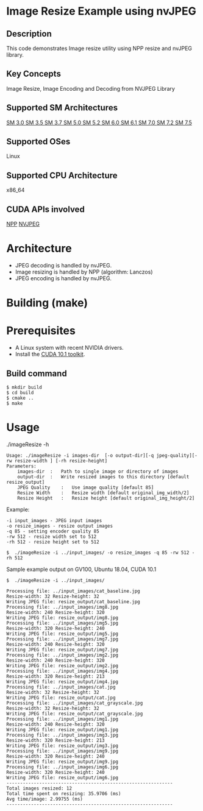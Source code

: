 # Image Resize Example using nvJPEG

## Description

This code demonstrates Image resize utility using NPP resize and nvJPEG library.

## Key Concepts

Image Resize, Image Encoding and Decoding from NVJPEG Library

## Supported SM Architectures

[SM 3.0 ](https://developer.nvidia.com/cuda-gpus)  [SM 3.5 ](https://developer.nvidia.com/cuda-gpus)  [SM 3.7 ](https://developer.nvidia.com/cuda-gpus)  [SM 5.0 ](https://developer.nvidia.com/cuda-gpus)  [SM 5.2 ](https://developer.nvidia.com/cuda-gpus)  [SM 6.0 ](https://developer.nvidia.com/cuda-gpus)  [SM 6.1 ](https://developer.nvidia.com/cuda-gpus)  [SM 7.0 ](https://developer.nvidia.com/cuda-gpus)  [SM 7.2 ](https://developer.nvidia.com/cuda-gpus)  [SM 7.5 ](https://developer.nvidia.com/cuda-gpus)

## Supported OSes

Linux

## Supported CPU Architecture

x86_64

## CUDA APIs involved
[NPP](https://docs.nvidia.com/cuda/npp/group__image__resize.html)
[NVJPEG](https://docs.nvidia.com/cuda/nvjpeg/index.html)


# Architecture
- JPEG decoding is handled by nvJPEG.
- Image resizing is handled by NPP (algorithm: Lanczos)
- JPEG encoding is handled by nvJPEG.

# Building (make)

# Prerequisites
- A Linux system with recent NVIDIA drivers.
- Install the [CUDA 10.1 toolkit](https://developer.nvidia.com/cuda-downloads).

## Build command
```
$ mkdir build
$ cd build
$ cmake ..
$ make
```

# Usage
./imageResize -h
```
Usage: ./imageResize -i images-dir  [-o output-dir][-q jpeg-quality][-rw resize-width ] [-rh resize-height]
Parameters: 
	images-dir	:	Path to single image or directory of images
	output-dir	:	Write resized images to this directory [default resize_output]
	JPEG Quality	:	Use image quality [default 85]
	Resize Width	:	Resize width [default original_img_width/2]
	Resize Height	:	Resize height [default original_img_height/2]

```
Example:
```
-i input_images - JPEG input images
-o resize_images - resize output images
-q 85 - setting encoder quality 85
-rw 512 - resize width set to 512
-rh 512 - resize height set to 512
```
```
$  ./imageResize -i ../input_images/ -o resize_images -q 85 -rw 512 -rh 512

```

Sample example output on GV100, Ubuntu 18.04, CUDA 10.1

```
$  ./imageResize -i ../input_images/
```
```
Processing file: ../input_images/cat_baseline.jpg
Resize-width: 32 Resize-height: 32
Writing JPEG file: resize_output/cat_baseline.jpg
Processing file: ../input_images/img8.jpg
Resize-width: 240 Resize-height: 320
Writing JPEG file: resize_output/img8.jpg
Processing file: ../input_images/img5.jpg
Resize-width: 320 Resize-height: 240
Writing JPEG file: resize_output/img5.jpg
Processing file: ../input_images/img7.jpg
Resize-width: 240 Resize-height: 320
Writing JPEG file: resize_output/img7.jpg
Processing file: ../input_images/img2.jpg
Resize-width: 240 Resize-height: 320
Writing JPEG file: resize_output/img2.jpg
Processing file: ../input_images/img4.jpg
Resize-width: 320 Resize-height: 213
Writing JPEG file: resize_output/img4.jpg
Processing file: ../input_images/cat.jpg
Resize-width: 32 Resize-height: 32
Writing JPEG file: resize_output/cat.jpg
Processing file: ../input_images/cat_grayscale.jpg
Resize-width: 32 Resize-height: 32
Writing JPEG file: resize_output/cat_grayscale.jpg
Processing file: ../input_images/img1.jpg
Resize-width: 240 Resize-height: 320
Writing JPEG file: resize_output/img1.jpg
Processing file: ../input_images/img3.jpg
Resize-width: 320 Resize-height: 213
Writing JPEG file: resize_output/img3.jpg
Processing file: ../input_images/img9.jpg
Resize-width: 320 Resize-height: 240
Writing JPEG file: resize_output/img9.jpg
Processing file: ../input_images/img6.jpg
Resize-width: 320 Resize-height: 240
Writing JPEG file: resize_output/img6.jpg
------------------------------------------------------------- 
Total images resized: 12
Total time spent on resizing: 35.9706 (ms)
Avg time/image: 2.99755 (ms)
-------------------------------------------------------------
```

